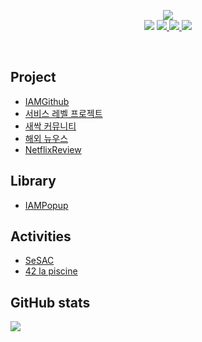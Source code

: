 
<p align='center'>
  <img src="https://capsule-render.vercel.app/api?type=soft&color=ffffff&height=40&text=iOS%20Developer&fontSize=30&animation=scaleIn&fontColor=auto" />
  <br>
  <img src="https://img.shields.io/badge/Swift-F29661?style=flat-square&logo=Swift&logoColor=white"/>
  </a>
  <a href="https://www.notion.so/Tech-Blog-237308dc0bf4403c854546d1a20e886d" target="_blank">
    <img src="https://img.shields.io/badge/Study-000000?style=flat-square&logo=Notion&logoColor=white"/>
  </a>
  <a href="https://llan.tistory.com" target="_blank">
    <img src="https://img.shields.io/badge/Blog-FFBB00?style=flat-square&logo=Storyblok&logoColor=white"/>
  </a>
  <a href="mailto:camosss777@gmail.com" target="_blank">
    <img src="https://img.shields.io/badge/Gmail-d14836?style=flat-square&logo=Gmail&logoColor=white"/>
  </a>
</p>
<br>



<h2>Project</h2>

- [IAMGithub](https://github.com/camosss/IAMGithub/tree/main)
- [서비스 레벨 프로젝트](https://github.com/camosss/SeSAC_SPL)
- [새싹 커뮤니티](https://github.com/camosss/SSAC/tree/main/ssacFarm)
- [해외 뉴우스](https://github.com/camosss/Overseas-News)
- [NetflixReview](https://github.com/Netflix-Review/NetflixReview_iOS)

<h2>Library</h2>

- [IAMPopup](https://github.com/camosss/IAMPopup)

<h2>Activities</h2>

- [SeSAC](https://github.com/camosss/SSAC)
- [42 la piscine](https://github.com/camosss/42)



<h2>GitHub stats</h2>

[<img src="https://github-readme-streak-stats.herokuapp.com/?user=camosss&theme=default&hide_border=true&fire=e25822&currStreakLabel=e25822&dates=aaa&background=fff">](#bottom)


